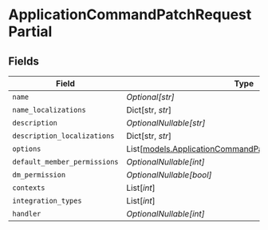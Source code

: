 # ApplicationCommandPatchRequestPartial


## Fields

| Field                                                                                                                  | Type                                                                                                                   | Required                                                                                                               | Description                                                                                                            |
| ---------------------------------------------------------------------------------------------------------------------- | ---------------------------------------------------------------------------------------------------------------------- | ---------------------------------------------------------------------------------------------------------------------- | ---------------------------------------------------------------------------------------------------------------------- |
| `name`                                                                                                                 | *Optional[str]*                                                                                                        | :heavy_minus_sign:                                                                                                     | N/A                                                                                                                    |
| `name_localizations`                                                                                                   | Dict[str, *str*]                                                                                                       | :heavy_minus_sign:                                                                                                     | N/A                                                                                                                    |
| `description`                                                                                                          | *OptionalNullable[str]*                                                                                                | :heavy_minus_sign:                                                                                                     | N/A                                                                                                                    |
| `description_localizations`                                                                                            | Dict[str, *str*]                                                                                                       | :heavy_minus_sign:                                                                                                     | N/A                                                                                                                    |
| `options`                                                                                                              | List[[models.ApplicationCommandPatchRequestPartialOptions](../models/applicationcommandpatchrequestpartialoptions.md)] | :heavy_minus_sign:                                                                                                     | N/A                                                                                                                    |
| `default_member_permissions`                                                                                           | *OptionalNullable[int]*                                                                                                | :heavy_minus_sign:                                                                                                     | N/A                                                                                                                    |
| `dm_permission`                                                                                                        | *OptionalNullable[bool]*                                                                                               | :heavy_minus_sign:                                                                                                     | N/A                                                                                                                    |
| `contexts`                                                                                                             | List[*int*]                                                                                                            | :heavy_minus_sign:                                                                                                     | N/A                                                                                                                    |
| `integration_types`                                                                                                    | List[*int*]                                                                                                            | :heavy_minus_sign:                                                                                                     | N/A                                                                                                                    |
| `handler`                                                                                                              | *OptionalNullable[int]*                                                                                                | :heavy_minus_sign:                                                                                                     | N/A                                                                                                                    |